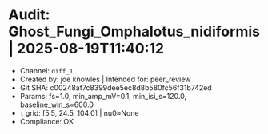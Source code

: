 # Audit: Ghost_Fungi_Omphalotus_nidiformis | 2025-08-19T11:40:12
- Channel: `diff_1`
- Created by: joe knowles | Intended for: peer_review
- Git SHA: c00248af7c8399dee5ec8d8b580fc56f31b742ed
- Params: fs=1.0, min_amp_mV=0.1, min_isi_s=120.0, baseline_win_s=600.0
- τ grid: [5.5, 24.5, 104.0] | nu0≈None
- Compliance: OK